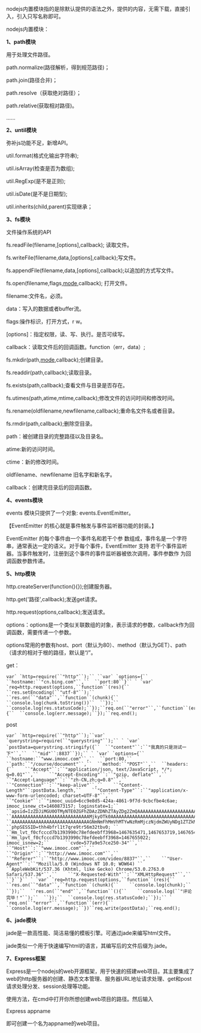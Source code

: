 nodejs内置模块指的是除默认提供的语法之外，提供的内容，无需下载，直接引入，引入只写名称即可。

nodejs内置模块：

**1、path模块**

用于处理文件路径。

path.normalize(路径解析，得到规范路径)；

path.join(路径合并)；

path.resolve（获取绝对路径）；

path.relative(获取相对路径)。

......

**2、until模块**

弥补js功能不足，新增API。

util.format(格式化输出字符串);

util.isArray(检查是否为数组);

util.RegExp(是不是正则);

util.isDate(是不是日期型);

util.inherits(child,parent)实现继承；

**3、fs模块**

文件操作系统的API

fs.readFile(filename,[options],callback); 读取文件。

fs.writeFile(filename,data,[options],callback);写文件。

fs.appendFile(filename,data,[options],callback);以追加的方式写文件。

fs.open(filename,flags,[mode],callback); 打开文件。

filename:文件名，必须。

data：写入的数据或者buffer流。

flags:操作标识，打开方式，r w。

[options]：指定权限，读、写、执行。是否可续写。

callback：读取文件后的回调函数。function（err，data）;

fs.mkdir(path,[mode],callback);创建目录。

fs.readdir(path,callback);读取目录。

fs.exists(path,callback);查看文件与目录是否存在。

fs.utimes(path,atime,mtime,callback);修改文件的访问时间和修改时间。

fs.rename(oldfilename,newfilename,callback);重命名文件名或者目录。

fs.rmdir(path,callback);删除空目录。

path：被创建目录的完整路径以及目录名。

[mode]: 目录权限，默认0777（可读可写可执行）。

atime:新的访问时间。

ctime：新的修改时间。

oldfilename、newfilename 旧名字和新名字。

callback：创建完目录后的回调函数。

**4、events模块**

events 模块只提供了一个对象: events.EventEmitter。

【EventEmitter 的核心就是事件触发与事件监听器功能的封装。】

EventEmitter 的每个事件由一个事件名和若干个参 数组成，事件名是一个字符串，通常表达一定的语义。对于每个事件，EventEmitter 支持 若干个事件监听器。当事件触发时，注册到这个事件的事件监听器被依次调用，事件参数作 为回调函数参数传递。

**5、http模块**

http.createServer(function(){});创建服务器。

http.get('路径',callback);发送get请求。

http.request(options,callback);发送请求。

options：options是一个类似关联数组的对象，表示请求的参数，callback作为回调函数，需要传递一个参数。

options常用的参数有host、port（默认为80）、method（默认为GET）、path（请求的相对于根的路径，默认是“/”。

get：

```
var` `http=require(``"http"``);`` ``var` `options={``  ``hostname:``"cn.bing.com"``,``  ``port:80``}`` ` `var` `req=http.request(options,``function``(res){``  ``res.setEncoding(``"utf-8"``);``  ``res.on(``"data"``,``function``(chunk){``    ``console.log(chunk.toString())``  ``});``  ``console.log(res.statusCode);``});``req.on(``"error"``,``function``(err){``  ``console.log(err.message);``});``req.end();
```

post

```
var` `http=require(``"http"``);``var` `querystring=require(``"querystring"``);`` ` `var` `postData=querystring.stringify({``  ``"content"``:``"我真的只是测试一下"``,``  ``"mid"``:8837``});`` ` `var` `options={``  ``hostname:``"www.imooc.com"``,``  ``port:80,``  ``path:``"/course/document"``,``  ``method:``"POST"``,``  ``headers:{``    ``"Accept"``:``"application/json, text/JavaScript, */*; q=0.01"``,``    ``"Accept-Encoding"``:``"gzip, deflate"``,``    ``"Accept-Language"``:``"zh-CN,zh;q=0.8"``,``    ``"Connection"``:``"keep-alive"``,``    ``"Content-Length"``:postData.length,``    ``"Content-Type"``:``"application/x-www-form-urlencoded; charset=UTF-8"``,``    ``"Cookie"``:``"imooc_uuid=6cc9e8d5-424a-4861-9f7d-9cbcfbe4c6ae; imooc_isnew_ct=1460873157; loginstate=1;``     ``apsid=IzZDJiMGU0OTMyNTE0ZGFhZDAzZDNhZTAyZDg2ZmQAAAAAAAAAAAAAAAAAAAAAAAAAAAAAAAAAAAAAAAAAAAAAAAAAAAAAAAA``     ``AAAAAAAAAAAAAAAAAAAAAAAAAAAAAMjkyOTk0AAAAAAAAAAAAAAAAAAAAAAAAAAAAAAAAAAAAAAAAAAAAAAAA``     ``AAAAAAAAAAAAAAAAAAAAAAAAAAAAAGNmNmFhMmVhMTYwNzRmMjczNjdmZWUyNDg1ZTZkMGM1BwhXVwcIV1c%3DMD;``     ``phpSESSID=thh4bfrl1t7qre9tr56m32tbv0; ``     ``Hm_lvt_f0cfcccd7b1393990c78efdeebff3968=1467635471,1467653719,1467654690,1467654957;``      ``Hm_lpvt_f0cfcccd7b1393990c78efdeebff3968=1467655022; imooc_isnew=2;``      ``cvde=577a9e57ce250-34"``,``    ``"Host"``:``"www.imooc.com"``,``    ``"Origin"``:``"http://www.imooc.com"``,``    ``"Referer"``:``"http://www.imooc.com/video/8837"``,``    ``"User-Agent"``:``"Mozilla/5.0 (Windows NT 10.0; WOW64) ``    ``AppleWebKit/537.36 (Khtml, like Gecko) Chrome/53.0.2763.0 Safari/537.36"``,``    ``"X-Requested-With"``:``"XMLHttpRequest"``,``  ``}``}`` ` `var` `req=http.request(options,``function``(res){``  ``res.on(``"data"``,``function``(chunk){``    ``console.log(chunk);``  ``});``  ``res.on(``"end"``,``function``(){``    ``console.log(``"评论完毕！"``);``  ``});``  ``console.log(res.statusCode);``});`` ` `req.on(``"error"``,``function``(err){``  ``console.log(err.message);``})``req.write(postData);``req.end();
```

**6、jade模块**

jade是一款高性能、简洁易懂的模板引擎。可通过jade来编写html文件。

jade类似一个用于快速编写html的语言，其编写后的文件后缀为.jade。

**7、Express框架**

Express是一个nodejs的web开源框架，用于快速的搭建web项目。其主要集成了web的http服务器的创建、静态文本管理、服务器URL地址请求处理、get和post请求处理分发、session处理等功能。

使用方法，在cmd中打开你所想创建web项目的路径。然后输入

Express appname

即可创建一个名为appname的web项目。